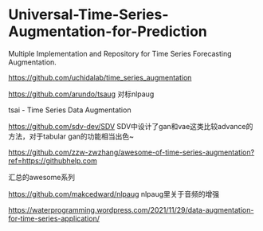 # Universal-Time-Series-Augmentation-for-Prediction
Multiple Implementation and Repository for Time Series Forecasting Augmentation.


https://github.com/uchidalab/time_series_augmentation

https://github.com/arundo/tsaug 对标nlpaug

tsai - Time Series Data Augmentation

https://github.com/sdv-dev/SDV SDV中设计了gan和vae这类比较advance的方法，对于tabular gan的功能相当出色~

https://github.com/zzw-zwzhang/awesome-of-time-series-augmentation?ref=https://githubhelp.com

汇总的awesome系列

https://github.com/makcedward/nlpaug nlpaug里关于音频的增强

https://waterprogramming.wordpress.com/2021/11/29/data-augmentation-for-time-series-application/

